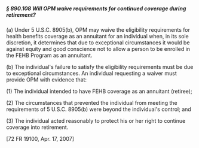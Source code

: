 ##### § 890.108 Will OPM waive requirements for continued coverage during retirement? #####

(a) Under 5 U.S.C. 8905(b), OPM may waive the eligibility requirements for health benefits coverage as an annuitant for an individual when, in its sole discretion, it determines that due to exceptional circumstances it would be against equity and good conscience not to allow a person to be enrolled in the FEHB Program as an annuitant.

(b) The individual's failure to satisfy the eligibility requirements must be due to exceptional circumstances. An individual requesting a waiver must provide OPM with evidence that:

(1) The individual intended to have FEHB coverage as an annuitant (retiree);

(2) The circumstances that prevented the individual from meeting the requirements of 5 U.S.C. 8905(b) were beyond the individual's control; and

(3) The individual acted reasonably to protect his or her right to continue coverage into retirement.

[72 FR 19100, Apr. 17, 2007]